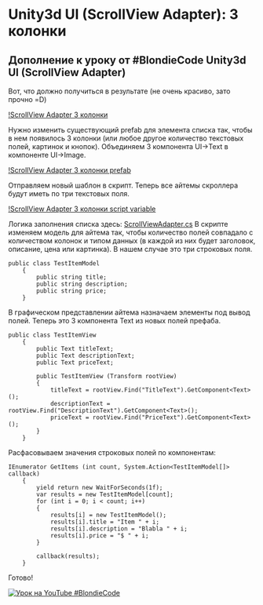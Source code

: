 # Unity3d UI (ScrollView Adapter): 3 колонки

## Дополнение к уроку от #BlondieCode Unity3d UI (ScrollView Adapter)

Вот, что должно получиться в результате (не очень красиво, зато прочно =D)

[!ScrollView Adapter 3 колонки](https://github.com/droganaida/tests_croll_view_columns/blob/master/Screens/usc-1.jpg)

Нужно изменить существующий prefab для элемента списка так, чтобы в нем появилось 3 колонки (или любое другое количество текстовых полей, картинок и кнопок).
Объединяем 3 компонента UI->Text в компоненте UI->Image.

[!ScrollView Adapter 3 колонки prefab](https://github.com/droganaida/tests_croll_view_columns/blob/master/Screens/usc-2.jpg)

Отправляем новый шаблон в скрипт. Теперь все айтемы скроллера будут иметь по три текстовых поля.

[!ScrollView Adapter 3 колонки script variable](https://github.com/droganaida/tests_croll_view_columns/blob/master/Screens/usc-3.jpg)

Логика заполнения списка здесь:
[ScrollViewAdapter.cs](https://github.com/droganaida/tests_croll_view_columns/blob/master/Assets/Scripts/ScrollViewAdapter.cs)
В скрипте изменяем модель для айтема так, чтобы количество полей совпадало с количеством колонок и типом данных (в каждой из них будет заголовок, описание, цена или картинка).
В нашем случае это три строковых поля.
```
public class TestItemModel
    {
        public string title;
		public string description;
		public string price;
    }
```

В графическом представлении айтема назначаем элементы под вывод полей. Теперь это 3 компонента Text из новых полей префаба.
```
public class TestItemView
    {
        public Text titleText;
		public Text descriptionText;
		public Text priceText;

        public TestItemView (Transform rootView)
        {
            titleText = rootView.Find("TitleText").GetComponent<Text>();
			descriptionText = rootView.Find("DescriptionText").GetComponent<Text>();
			priceText = rootView.Find("PriceText").GetComponent<Text>();
        }
    }
```

Расфасовываем значения строковых полей по компонентам:
```
IEnumerator GetItems (int count, System.Action<TestItemModel[]> callback)
    {
        yield return new WaitForSeconds(1f);
        var results = new TestItemModel[count];
        for (int i = 0; i < count; i++)
        {
            results[i] = new TestItemModel();
            results[i].title = "Item " + i;
            results[i].description = "Blabla " + i;
			results[i].price = "$ " + i;
        }

        callback(results);
    }
```
Готово!

[![Урок на YouTube #BlondieCode](http://img.youtube.com/vi/k-ajG_jmmtI/0.jpg)](http://www.youtube.com/watch?v=k-ajG_jmmtI)
